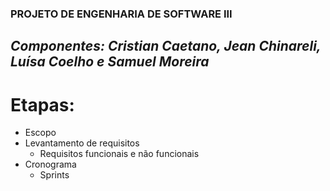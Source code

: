 ### PROJETO DE ENGENHARIA DE SOFTWARE III
## _Componentes: Cristian Caetano, Jean Chinareli, Luísa Coelho e Samuel Moreira_

# Etapas:

- Escopo
- Levantamento de requisitos
   * Requisitos funcionais e não funcionais
- Cronograma
   * Sprints
